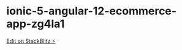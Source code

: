 # ionic-5-angular-12-ecommerce-app-zg4la1

[Edit on StackBlitz ⚡️](https://stackblitz.com/edit/ionic-5-angular-12-ecommerce-app-xbonpn)